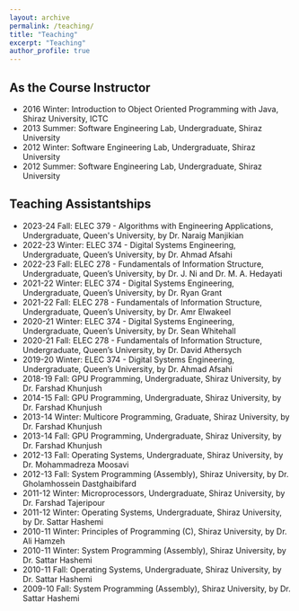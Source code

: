 ```yaml
---
layout: archive
permalink: /teaching/
title: "Teaching"
excerpt: "Teaching"
author_profile: true
---
```


## As the Course Instructor

- 2016 Winter: Introduction to Object Oriented Programming with Java, Shiraz University, ICTC
- 2013 Summer: Software Engineering Lab, Undergraduate, Shiraz University
- 2012 Winter: Software Engineering Lab, Undergraduate, Shiraz University
- 2012 Summer: Software Engineering Lab, Undergraduate, Shiraz University

## Teaching Assistantships

- 2023-24 Fall: ELEC 379 - Algorithms with Engineering Applications, Undergraduate, Queen's University, by Dr. Naraig Manjikian
- 2022-23 Winter: ELEC 374 - Digital Systems Engineering, Undergraduate, Queen’s University, by Dr. Ahmad Afsahi
- 2022-23 Fall: ELEC 278 - Fundamentals of Information Structure, Undergraduate, Queen’s University, by Dr. J. Ni and Dr. M. A. Hedayati
- 2021-22 Winter: ELEC 374 - Digital Systems Engineering, Undergraduate, Queen’s University, by Dr. Ryan Grant
- 2021-22 Fall: ELEC 278 - Fundamentals of Information Structure, Undergraduate, Queen’s University, by Dr. Amr Elwakeel
- 2020-21 Winter: ELEC 374 - Digital Systems Engineering, Undergraduate, Queen’s University, by Dr. Sean Whitehall
- 2020-21 Fall: ELEC 278 - Fundamentals of Information Structure, Undergraduate, Queen’s University, by Dr. David Athersych 
- 2019-20 Winter: ELEC 374 - Digital Systems Engineering, Undergraduate, Queen’s University, by Dr. Ahmad Afsahi
- 2018-19 Fall: GPU Programming, Undergraduate, Shiraz University, by Dr. Farshad Khunjush
- 2014-15 Fall: GPU Programming, Undergraduate, Shiraz University, by Dr. Farshad Khunjush
- 2013-14 Winter: Multicore Programming, Graduate, Shiraz University, by Dr. Farshad Khunjush
- 2013-14 Fall: GPU Programming, Undergraduate, Shiraz University, by Dr. Farshad Khunjush
- 2012-13 Fall: Operating Systems, Undergraduate, Shiraz University, by Dr. Mohammadreza Moosavi
- 2012-13 Fall: System Programming (Assembly), Shiraz University, by Dr. Gholamhossein Dastghaibifard
- 2011-12 Winter: Microprocessors, Undergraduate, Shiraz University, by Dr. Farshad Tajeripour
- 2011-12 Winter: Operating Systems, Undergraduate, Shiraz University, by Dr. Sattar Hashemi
- 2010-11 Winter: Principles of Programming (C), Shiraz University, by Dr. Ali Hamzeh
- 2010-11 Winter: System Programming (Assembly), Shiraz University, by Dr. Sattar Hashemi 
- 2010-11 Fall: Operating Systems, Undergraduate, Shiraz University, by Dr. Sattar Hashemi
- 2009-10 Fall: System Programming (Assembly), Shiraz University, by Dr. Sattar Hashemi 
